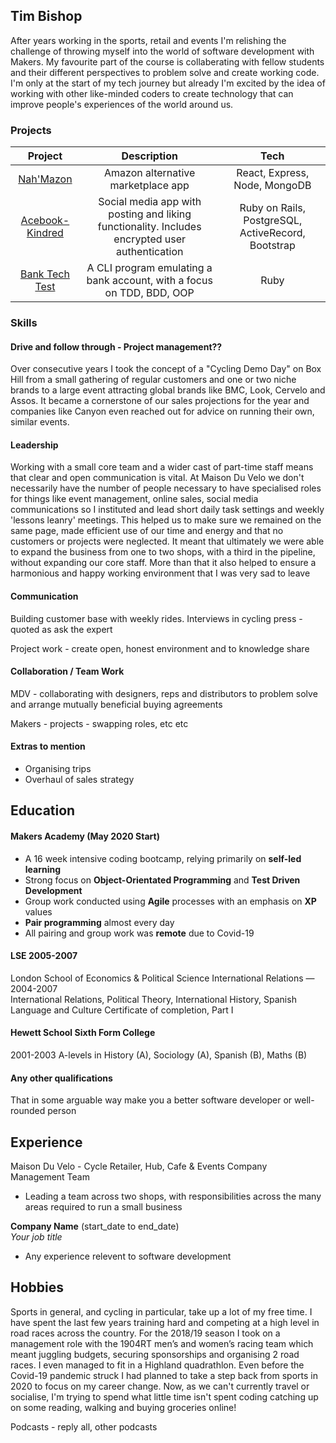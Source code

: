 ## Tim Bishop

After years working in the sports, retail and events I'm relishing the challenge of throwing myself into the world of software development with Makers. My favourite part of the course is collaberating with fellow students and their different perspectives to problem solve and create working code. I'm only at the start of my tech journey but already I'm excited by the idea of working with other like-minded coders to create technology that can improve people's experiences of the world around us.

### Projects

|     Project     |                                           Description                                          |                        Tech                        |
|:---------------:|:----------------------------------------------------------------------------------------------:|:--------------------------------------------------:|
| [Nah'Mazon](https://github.com/TimCPB/Nah-Mazon)    | Amazon alternative marketplace app                                                             | React, Express, Node, MongoDB                      |
| [Acebook-Kindred](https://github.com/NikitaDouglas/acebook-Kindred) | Social media app with posting and liking functionality. Includes encrypted user authentication | Ruby on Rails, PostgreSQL, ActiveRecord, Bootstrap |
| [Bank Tech Test](https://github.com/TimCPB/Bank)  | A CLI program emulating a bank account, with a focus on TDD, BDD, OOP                          | Ruby                                               |


### Skills

#### Drive and follow through - Project management??

Over consecutive years I took the concept of a "Cycling Demo Day" on Box Hill from a small gathering of regular customers and one or two niche brands to a large event attracting global brands like BMC, Look, Cervelo and Assos. It became a cornerstone of our sales projections for the year and companies like Canyon even reached out for advice on running their own, similar events.

#### Leadership

Working with a small core team and a wider cast of part-time staff means that clear and open communication is vital. At Maison Du Velo we don't necessarily have the number of people necessary to have specialised roles for things like event management, online sales, social media communications so I instituted and lead short daily task settings and weekly 'lessons leanry' meetings. This helped us to make sure we remained on the same page, made efficient use of our time and energy and that no customers or projects were neglected. It meant that ultimately we were able to expand the business from one to two shops, with a third in the pipeline, without expanding our core staff. More than that it also helped to ensure a harmonious and happy working environment that I was very sad to leave 

#### Communication

Building customer base with weekly rides. Interviews in cycling press - quoted as ask the expert

Project work - create open, honest environment and to knowledge share


#### Collaboration / Team Work

MDV - collaborating with designers, reps and distributors to problem solve and arrange mutually beneficial buying agreements

Makers - projects - swapping roles, etc etc

#### Extras to mention

- Organising trips
- Overhaul of sales strategy


## Education

#### Makers Academy (May 2020 Start)

- A 16 week intensive coding bootcamp, relying primarily on **self-led learning**
- Strong focus on **Object-Orientated Programming** and **Test Driven Development**
- Group work conducted using **Agile** processes with an emphasis on **XP** values
- **Pair programming** almost every day
- All pairing and group work was **remote** due to Covid-19

#### LSE 2005-2007

London School of Economics & Political Science
International Relations — 2004-2007                          
International Relations, Political Theory, International History, Spanish Language and Culture
Certificate of completion, Part I

#### Hewett School Sixth Form College
2001-2003
A-levels in History (A), Sociology (A), Spanish (B), Maths (B)


#### Any other qualifications

That in some arguable way make you a better software developer or well-rounded person

## Experience
Maison Du Velo - Cycle Retailer, Hub, Cafe & Events Company   
Management Team  
- Leading a team across two shops, with responsibilities across the many areas required to run a small business

**Company Name** (start_date to end_date)   
*Your job title*  
- Any experience relevent to software development

## Hobbies

Sports in general, and cycling in particular, take up a lot of my free time. I have spent the last few years training hard and competing at a high level in road races across the country. For the 2018/19 season I took on a management role with the 1904RT men’s and women’s racing team which meant juggling budgets, securing sponsorships and organising 2 road races. I even managed to fit in a Highland quadrathlon. Even before the Covid-19 pandemic struck I had planned to take a step back from sports in 2020 to focus on my career change. Now, as we can't currently travel or socialise, I'm trying to spend what little time isn't spent coding catching up on some reading, walking and buying groceries online!

Podcasts - reply all, other podcasts
